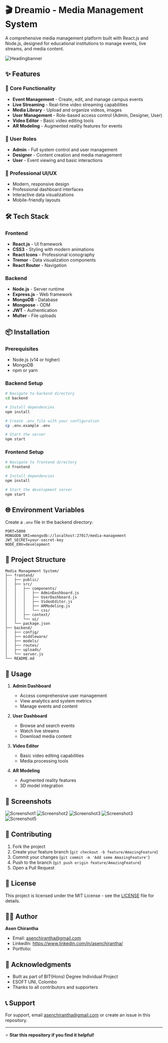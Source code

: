 # 🎬 Dreamio - Media Management System

A comprehensive media management platform built with React.js and Node.js, designed for educational institutions to manage events, live streams, and media content.

![Headingbanner](frontend/src/components/ui/images/BannerDreamio.jpg)

## ✨ Features

### 🎯 **Core Functionality**
- **Event Management** - Create, edit, and manage campus events
- **Live Streaming** - Real-time video streaming capabilities
- **Media Library** - Upload and organize videos, images
- **User Management** - Role-based access control (Admin, Designer, User)
- **Video Editor** - Basic video editing tools
- **AR Modeling** - Augmented reality features for events

### 👥 **User Roles**
- **Admin** - Full system control and user management
- **Designer** - Content creation and media management
- **User** - Event viewing and basic interactions

### 🎨 **Professional UI/UX**
- Modern, responsive design
- Professional dashboard interfaces
- Interactive data visualizations
- Mobile-friendly layouts

## 🛠️ Tech Stack

### **Frontend**
- **React.js** - UI framework
- **CSS3** - Styling with modern animations
- **React Icons** - Professional iconography
- **Tremor** - Data visualization components
- **React Router** - Navigation

### **Backend**
- **Node.js** - Server runtime
- **Express.js** - Web framework
- **MongoDB** - Database
- **Mongoose** - ODM
- **JWT** - Authentication
- **Multer** - File uploads

## 📦 Installation

### **Prerequisites**
- Node.js (v14 or higher)
- MongoDB
- npm or yarn

### **Backend Setup**
```bash
# Navigate to backend directory
cd backend

# Install dependencies
npm install

# Create .env file with your configuration
cp .env.example .env

# Start the server
npm start
```

### **Frontend Setup**
```bash
# Navigate to frontend directory
cd frontend

# Install dependencies
npm install

# Start the development server
npm start
```

## 🌐 Environment Variables

Create a `.env` file in the backend directory:

```env
PORT=5000
MONGODB_URI=mongodb://localhost:27017/media-management
JWT_SECRET=your-secret-key
NODE_ENV=development
```

## 📁 Project Structure

```
Media Management System/
├── frontend/
│   ├── public/
│   ├── src/
│   │   ├── components/
│   │   │   ├── AdminDashboard.js
│   │   │   ├── UserDashboard.js
│   │   │   ├── VideoEditor.js
│   │   │   ├── ARModeling.js
│   │   │   └── css/
│   │   ├── context/
│   │   └── ui/
│   └── package.json
├── backend/
│   ├── config/
│   ├── middleware/
│   ├── models/
│   ├── routes/
│   ├── uploads/
│   └── server.js
└── README.md
```

## 🚀 Usage

1. **Admin Dashboard**
   - Access comprehensive user management
   - View analytics and system metrics
   - Manage events and content

2. **User Dashboard**
   - Browse and search events
   - Watch live streams
   - Download media content

3. **Video Editor**
   - Basic video editing capabilities
   - Media processing tools

4. **AR Modeling**
   - Augmented reality features
   - 3D model integration

## 📸 Screenshots

![Screenshot1](frontend/src/components/ui/images/DesignerDash.png)
![Screenshot2](frontend/src/components/ui/images/VEdit.png)
![Screenshot3](frontend/src/components/ui/images/fullimg.jpg)
![Screenshot3](frontend/src/components/ui/images/LiveStreamer.png)
![Screenshot5](frontend/src/components/ui/images/ARModel2.png)

## 🤝 Contributing

1. Fork the project
2. Create your feature branch (`git checkout -b feature/AmazingFeature`)
3. Commit your changes (`git commit -m 'Add some AmazingFeature'`)
4. Push to the branch (`git push origin feature/AmazingFeature`)
5. Open a Pull Request

## 📝 License

This project is licensed under the MIT License - see the [LICENSE](LICENSE) file for details.

## 👨‍💻 Author

**Asen Chirantha**
- Email: asenchirantha@gmail.com
- LinkedIn: https://www.linkedin.com/in/asenchirantha/
- Portfolio: 

## 🙏 Acknowledgments

- Built as part of BIT(Hons) Degree Individual Project
- ESOFT UNI, Colombo
- Thanks to all contributors and supporters

## 📞 Support

For support, email asenchirantha@gmail.com or create an issue in this repository.

---

⭐ **Star this repository if you find it helpful!**
